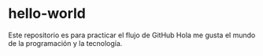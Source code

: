# hello-world
Este repositorio es para practicar el flujo de GitHub
Hola me gusta el mundo de la programación y la tecnología.
